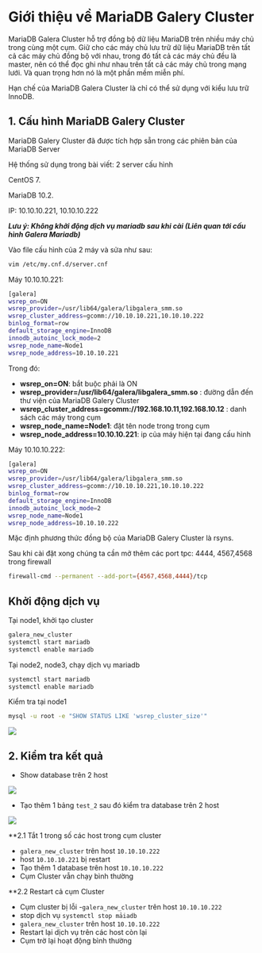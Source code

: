 # Giới thiệu về MariaDB Galery Cluster
MariaDB Galera Cluster hỗ trợ đồng bộ dữ liệu MariaDB trên nhiều máy chủ trong cùng một cụm. Giữ cho các máy chủ lưu trữ dữ liệu MariaDB trên tất cả các máy chủ đồng bộ với nhau, trong đó tất cả các máy chủ đều là master, nên có thể đọc ghi như nhau trên tất cả các máy chủ trong mạng lưới. Và quan trọng hơn nó là một phần mềm miễn phí.

Hạn chế của MariaDB Galera Cluster là chỉ có thể sử dụng với kiểu lưu trữ InnoDB.
## 1. Cấu hình MariaDB Galery Cluster
MariaDB Galery Cluster đã được tích hợp sẵn trong các phiên bản của MariaDB Server

Hệ thống sử dụng trong bài viết: 2 server cấu hình

CentOS 7.

MariaDB 10.2.

IP: 10.10.10.221, 10.10.10.222

***Lưu ý: Không khởi động dịch vụ mariadb sau khi cài (Liên quan tới cấu hình Galera Mariadb)***

Vào file cấu hình của 2 máy và sửa như sau:
```sh
vim /etc/my.cnf.d/server.cnf
```
Máy 10.10.10.221:
```sh
[galera]
wsrep_on=ON
wsrep_provider=/usr/lib64/galera/libgalera_smm.so
wsrep_cluster_address=gcomm://10.10.10.221,10.10.10.222
binlog_format=row
default_storage_engine=InnoDB
innodb_autoinc_lock_mode=2
wsrep_node_name=Node1
wsrep_node_address=10.10.10.221
```
Trong đó:
- **wsrep_on=ON**: bắt buộc phải là ON
- **wsrep_provider=/usr/lib64/galera/libgalera_smm.so** : đường dẫn đến thư viện của MariaDB Galery Cluster
- **wsrep_cluster_address=gcomm://192.168.10.11,192.168.10.12** : danh sách các máy trong cụm
- **wsrep_node_name=Node1**: đặt tên node trong trong cụm
- **wsrep_node_address=10.10.10.221**: ip của máy hiện tại đang cấu hình

Máy 10.10.10.222:
```sh
[galera]
wsrep_on=ON
wsrep_provider=/usr/lib64/galera/libgalera_smm.so
wsrep_cluster_address=gcomm://10.10.10.221,10.10.10.222
binlog_format=row
default_storage_engine=InnoDB
innodb_autoinc_lock_mode=2
wsrep_node_name=Node1
wsrep_node_address=10.10.10.222
```
Mặc định phương thức đồng bộ của MariaDB Galery Cluster là rsyns.

Sau khi cài đặt xong chúng ta cần mở thêm các port tpc: 4444, 4567,4568 trong firewall
```sh
firewall-cmd --permanent --add-port={4567,4568,4444}/tcp
```

## Khởi động dịch vụ

Tại node1, khởi tạo cluster
```sh
galera_new_cluster
systemctl start mariadb
systemctl enable mariadb
```
Tại node2, node3, chạy dịch vụ mariadb
```sh
systemctl start mariadb
systemctl enable mariadb
```
Kiểm tra tại node1
```sh
mysql -u root -e "SHOW STATUS LIKE 'wsrep_cluster_size'"
```
<img src=https://i.imgur.com/VYsahhH.png>

## 2. Kiểm tra kết quả
- Show database trên 2 host
<img src=https://i.imgur.com/eY5LbML.png>

- Tạo thêm 1 bảng `test_2` sau đó kiểm tra database trên 2 host
<img src=https://i.imgur.com/yiWglyc.png>

**2.1 Tắt 1 trong số các host trong cụm cluster
- `galera_new_cluster` trên host `10.10.10.222`
- host `10.10.10.221` bị restart
- Tạo thêm 1 database trên host `10.10.10.222`
- Cụm Cluster vẫn chạy bình thường

**2.2 Restart cả cụm Cluster
- Cụm cluster bị lỗi
-`galera_new_cluster` trên host `10.10.10.222`
- stop dịch vụ `systemctl stop mảiadb`
- `galera_new_cluster` trên host `10.10.10.222`
- Restart lại dịch vụ trên các host còn lại
- Cụm trờ lại hoạt động bình thường

